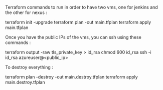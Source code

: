 Terraform commands to run in order to have two vms, one for jenkins and the other for nexus : 

terraform init -upgrade
terraform plan -out main.tfplan
terraform apply main.tfplan

Once you have the public IPs of the vms, you can ssh using these commands :

terraform output -raw tls_private_key > id_rsa
chmod 600 id_rsa
ssh -i id_rsa azureuser@<public_ip>

To destroy everything :

terraform plan -destroy -out main.destroy.tfplan
terraform apply main.destroy.tfplan
